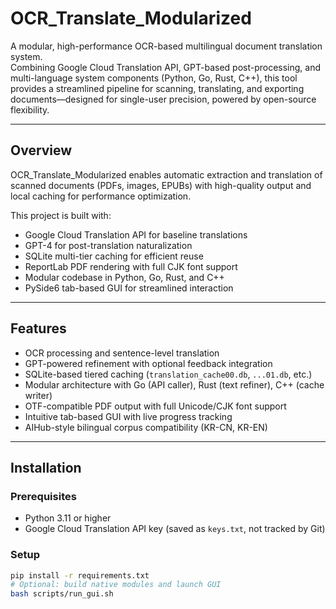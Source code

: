 # OCR_Translate_Modularized

A modular, high-performance OCR-based multilingual document translation system.  
Combining Google Cloud Translation API, GPT-based post-processing, and multi-language system components (Python, Go, Rust, C++), this tool provides a streamlined pipeline for scanning, translating, and exporting documents—designed for single-user precision, powered by open-source flexibility.

---

## Overview

OCR_Translate_Modularized enables automatic extraction and translation of scanned documents (PDFs, images, EPUBs) with high-quality output and local caching for performance optimization.

This project is built with:

- Google Cloud Translation API for baseline translations  
- GPT-4 for post-translation naturalization  
- SQLite multi-tier caching for efficient reuse  
- ReportLab PDF rendering with full CJK font support  
- Modular codebase in Python, Go, Rust, and C++  
- PySide6 tab-based GUI for streamlined interaction  

---

## Features

- OCR processing and sentence-level translation  
- GPT-powered refinement with optional feedback integration  
- SQLite-based tiered caching (`translation_cache00.db`, `...01.db`, etc.)  
- Modular architecture with Go (API caller), Rust (text refiner), C++ (cache writer)  
- OTF-compatible PDF output with full Unicode/CJK font support  
- Intuitive tab-based GUI with live progress tracking  
- AIHub-style bilingual corpus compatibility (KR-CN, KR-EN)  

---

## Installation

### Prerequisites

- Python 3.11 or higher  
- Google Cloud Translation API key (saved as `keys.txt`, not tracked by Git)

### Setup

```bash
pip install -r requirements.txt
# Optional: build native modules and launch GUI
bash scripts/run_gui.sh

